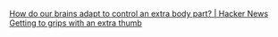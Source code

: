 
[How do our brains adapt to control an extra body part? | Hacker News](https://news.ycombinator.com/item?id=40551070)
[Getting to grips with an extra thumb](https://www.cam.ac.uk/stories/third-thumb)
